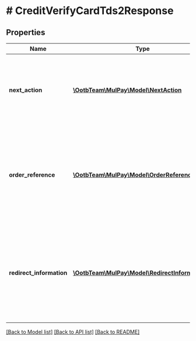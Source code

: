 # # CreditVerifyCardTds2Response

## Properties

Name | Type | Description | Notes
------------ | ------------- | ------------- | -------------
**next_action** | [**\OotbTeam\MulPay\Model\NextAction**](NextAction.md) | レスポンスを受け取った後の加盟店様側の処理   3Dセキュアリダイレクト時は必ず&#x60;REDIRECT&#x60;です。 - &#x60;REDIRECT&#x60;：リダイレクトが必要 | [optional]
**order_reference** | [**\OotbTeam\MulPay\Model\OrderReferenceCredit**](OrderReferenceCredit.md) | 有効性確認リクエストの取引情報     - &#x60;amount&#x60;フィールドは返しません。   - &#x60;status&#x60;フィールドは必ず&#x60;AUTHENTICATED&#x60;です。     - &#x60;chargeType&#x60;フィールドは必ず&#x60;CREDIT&#x60;です。 | [optional]
**redirect_information** | [**\OotbTeam\MulPay\Model\RedirectInformation**](RedirectInformation.md) | リダイレクト情報   3Dセキュアに進むためのリダイレクトの情報です。   &#x60;redirectType&#x60;フィールドは必ず&#x60;TDS2&#x60;です。   お客様のブラウザを&#x60;redirectUrl&#x60;にリダイレクトしてください。 | [optional]

[[Back to Model list]](../../README.md#models) [[Back to API list]](../../README.md#endpoints) [[Back to README]](../../README.md)
